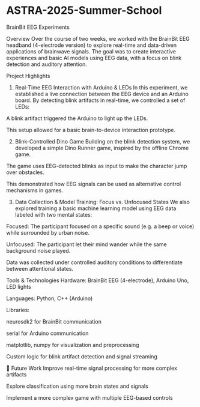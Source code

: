 # ASTRA-2025-Summer-School

BrainBit EEG Experiments

Overview
Over the course of two weeks, we worked with the BrainBit EEG headband (4-electrode version) to explore real-time and data-driven applications of brainwave signals. The goal was to create interactive experiences and basic AI models using EEG data, with a focus on blink detection and auditory attention.

   Project Highlights
1. Real-Time EEG Interaction with Arduino & LEDs
In this experiment, we established a live connection between the EEG device and an Arduino board. By detecting blink artifacts in real-time, we controlled a set of LEDs:

A blink artifact triggered the Arduino to light up the LEDs.

This setup allowed for a basic brain-to-device interaction prototype.

2. Blink-Controlled Dino Game
Building on the blink detection system, we developed a simple Dino Runner game, inspired by the offline Chrome game.

The game uses EEG-detected blinks as input to make the character jump over obstacles.

This demonstrated how EEG signals can be used as alternative control mechanisms in games.

3. Data Collection & Model Training: Focus vs. Unfocused States
We also explored training a basic machine learning model using EEG data labeled with two mental states:

Focused: The participant focused on a specific sound (e.g. a beep or voice) while surrounded by urban noise.

Unfocused: The participant let their mind wander while the same background noise played.

Data was collected under controlled auditory conditions to differentiate between attentional states.

   Tools & Technologies
Hardware: BrainBit EEG (4-electrode), Arduino Uno, LED lights

Languages: Python, C++ (Arduino)

Libraries:

neurosdk2 for BrainBit communication

serial for Arduino communication

matplotlib, numpy for visualization and preprocessing

Custom logic for blink artifact detection and signal streaming

🎯 Future Work
Improve real-time signal processing for more complex artifacts

Explore classification using more brain states and signals

Implement a more complex game with multiple EEG-based controls
